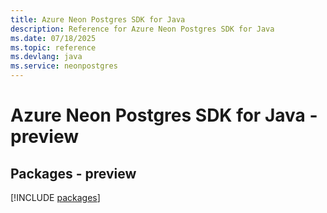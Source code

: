 ```yaml
---
title: Azure Neon Postgres SDK for Java
description: Reference for Azure Neon Postgres SDK for Java
ms.date: 07/18/2025
ms.topic: reference
ms.devlang: java
ms.service: neonpostgres
---
```

# Azure Neon Postgres SDK for Java - preview
## Packages - preview
[!INCLUDE [packages](neon-postgres-index.md)]